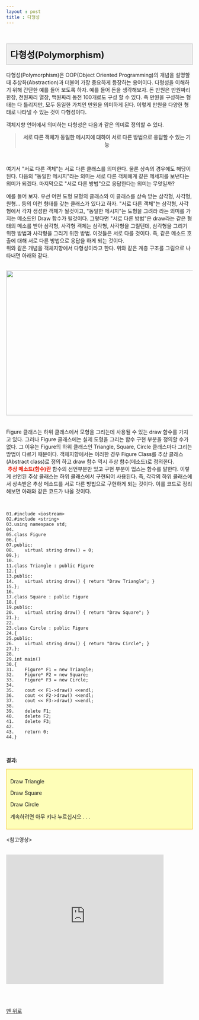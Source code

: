 ```yaml
---
layout : post
title : 다형성
---
```

<br/>
<a name="top"></a>
<br/>
<div>
<div class="txc-textbox" style="padding: 10px; border: 1px solid rgb(193, 193, 193); border-image: none; background-color: rgb(238, 238, 238);">
    <strong><span style="font-size: 18pt;">다형성(Polymorphism)</span></strong>
    <font size="5"><span style="line-height: 36px;"></span></font>
</div>  
<br/>
 다형성(Polymorphism)은 OOP(Object Oriented Programming)의 개념을 설명할 때 추상화(Abstraction)과 더불어 가장 중요하게 등장하는 용어이다. 다형성을 이해하기 위해 간단한 예를 들어 보도록 하자. 예를 들어 돈을 생각해보자. 돈 만원은 만원짜리 한장, 천원짜리 열장, 백원짜리 동전 100개로도 구성 할 수 있다. 즉 만원을 구성하는 형태는 다 틀리지만, 모두 동일한 가치인 만원을 의미하게 된다. 이렇게 만원을 다양한 형태로 나타낼 수 있는 것이 다형성이다. 

  객체지향 언어에서 의미하는 다형성은 다음과 같은 의미로 정의할 수 있다. 
  <br/>
<div>
<blockquote style="text-align: center;"><b>서로 다른 객체가 동일한 메시지에 대하여 서로 다른 방법으로 응답할 수 있는 기능</b></blockquote>
<br/>

여기서 "서로 다른 객체"는 서로 다른 클래스를 의미한다. 물론 상속의 경우에도 해당이 된다. 다음의 "동일한 메시지"라는 의미는 서로 다른 객체에게 같은 메세지를 보낸다는 의미가 되겠다. 마지막으로 "서로 다른 방법"으로 응답한다는 의미는 무엇일까? <br/>

 예를 들어 보자. 우선 어떤 도형 모형의 클래스와 이 클래스를 상속 받는 삼각형, 사각형, 원형... 등의 이런 형태를 갖는 클래스가 있다고 하자. "서로 다른 객체"는 삼각형, 사각형에서 각자 생성한 객체가 될것이고,  "동일한 메시지"는 도형을 그려라 라는 의미를 가지는 메소드인 Draw 함수가 될것이다. 그렇다면 "서로 다른 방법"은 draw라는 같은 형태의 메소를 받아 삼각형, 사각형 객체는 삼각형, 사각형을 그릴텐데, 삼각형을 그리기 위한 방법과 사각형을 그리기 위한 방법. 이것들은 서로 다를 것이다. 즉, 같은 메소드 호출에 대해 서로 다른 방법으로 응답을 하게 되는 것이다. <br/>
위와 같은 개념을 객체지향에서 다형성이라고 한다. 위와 같은 계층 구조를 그림으로 나타내면 아래와 같다. <br/><br/>

<div>
<div class="imageblock center" style="text-align: center; clear: both;"><img src="http://cfile2.uf.tistory.com/image/1920A7124C8F866B55FE54" style="cursor: pointer;" onclick="open_img('http://cfile2.uf.tistory.com/original/1920A7124C8F866B55FE54')" alt="" height="391" width="600" /></div><br />
</div>
<br/>
<div>
Figure 클래스는 하위 클래스에서 모형을 그리는데 사용될 수 있는 draw 함수를 가지고 있다. 그러나 Figure 클래스에는 실제 도형을 그리는 함수 구현 부분을 정의할 수가 없다. 그 이유는 Figure의 하위 클래스인 Triangle, Square, Circle 클래스마다 그리는 방법이 다르기 때문이다. 객체지향에서는 이러한 경우 Figure Class를 추상 클래스(Abstract class)로 정의 하고 draw 함수 역시 추상 함수(메소드)로 정의한다.&nbsp;</div>
<div>
&nbsp;<font class="Apple-style-span" color="#E31600"><b>추상 메소드(함수)란</b></font> 함수의 선언부분만 있고 구현 부분이 업스는 함수를 말한다. 이렇게 선언된 추상 클래스는 하위 클래스에서 구현되어 사용된다. 즉, 각각의 하위 클래스에서 상속받은 추상 메소드를 서로 다른 방법으로 구현하게 되는 것이다. 이를 코드로 정리 해보면 아래와 같은 코드가 나올 것이다.&nbsp;</div>
<br/>

<body class="markdown haroopad">

  <pre><code data-origin="&lt;pre&gt;&lt;code&gt;
01.#include &amp;lt;iostream&amp;gt;  
02.#include &amp;lt;string&amp;gt;  
03.using namespace std;  
04.  
05.class Figure  
06.{  
07.public:  
08.    virtual string draw() = 0;    
09.};  
10.  
11.class Triangle : public Figure  
12.{  
13.public:  
14.    virtual string draw() { return &quot;Draw Triangle&quot;; }  
15.};  
16.  
17.class Square : public Figure  
18.{  
19.public:  
20.    virtual string draw() { return &quot;Draw Square&quot;; }  
21.};  
22.  
23.class Circle : public Figure  
24.{  
25.public:  
26.    virtual string draw() { return &quot;Draw Circle&quot;; }  
27.};  
28.  
29.int main()  
30.{  
31.    Figure* F1 = new Triangle;  
32.    Figure* F2 = new Square;  
33.    Figure* F3 = new Circle;  
34.  
35.    cout &amp;lt;&amp;lt; F1-&amp;gt;draw() &amp;lt;&amp;lt;endl;  
36.    cout &amp;lt;&amp;lt; F2-&amp;gt;draw() &amp;lt;&amp;lt;endl;  
37.    cout &amp;lt;&amp;lt; F3-&amp;gt;draw() &amp;lt;&amp;lt;endl;  
38.      
39.    delete F1;  
40.    delete F2;  
41.    delete F3;  
42.          
43.    return 0;  
44.}
&lt;/code&gt;&lt;/pre&gt;">
01.#include &lt;iostream&gt;  
02.#include &lt;string&gt;  
03.using namespace std;  
04.  
05.class Figure  
06.{  
07.public:  
08.    virtual string draw() = 0;    
09.};  
10.  
11.class Triangle : public Figure  
12.{  
13.public:  
14.    virtual string draw() { return "Draw Triangle"; }  
15.};  
16.  
17.class Square : public Figure  
18.{  
19.public:  
20.    virtual string draw() { return "Draw Square"; }  
21.};  
22.  
23.class Circle : public Figure  
24.{  
25.public:  
26.    virtual string draw() { return "Draw Circle"; }  
27.};  
28.  
29.int main()  
30.{  
31.    Figure* F1 = new Triangle;  
32.    Figure* F2 = new Square;  
33.    Figure* F3 = new Circle;  
34.  
35.    cout &lt;&lt; F1-&gt;draw() &lt;&lt;endl;  
36.    cout &lt;&lt; F2-&gt;draw() &lt;&lt;endl;  
37.    cout &lt;&lt; F3-&gt;draw() &lt;&lt;endl;  
38.      
39.    delete F1;  
40.    delete F2;  
41.    delete F3;  
42.          
43.    return 0;  
44.}
</code></pre>

<footer style="position:fixed; font-size:.8em; text-align:right; bottom:0px; margin-left:-25px; height:20px; width:100%;">generated by <a href="http://pad.haroopress.com" target="_blank">haroopad</a></footer>
</body><br/>
<p><b>결과:</b></p><p></p><div class="txc-textbox" style="border: 1px solid rgb(243, 197, 52); background-color: rgb(254, 254, 184); padding: 10px;"><p> Draw Triangle</p><p> Draw Square</p><p> Draw Circle</p><p>계속하려면 아무 키나 누르십시오 . . .</p></div>
<br/>
<div><참고영상><div/><br/>



  <p class="oembeded"><iframe src="http://www.youtube.com/embed/R_PPA9eejDw?wmode=transparent&amp;jqoemcache=eADs0" width="425" height="349" allowfullscreen="true" allowscriptaccess="always" scrolling="no" frameborder="0"></iframe></p>

<footer style="position:fixed; font-size:.8em; text-align:right; bottom:0px; margin-left:-25px; height:20px; width:100%;">generated by <a href="http://pad.haroopress.com" target="_blank">haroopad</a></footer>

<br/><br/>
<p><a href="#top">맨 위로</a></p>


<body>
<div id="disqus_thread"></div>
    <script type="text/javascript">
        /* * * CONFIGURATION VARIABLES: EDIT BEFORE PASTING INTO YOUR WEBPAGE * * */
        var disqus_shortname = 'csekut1'; // required: replace example with your forum shortname

        /* * * DON'T EDIT BELOW THIS LINE * * */
        (function() {
            var dsq = document.createElement('script'); dsq.type = 'text/javascript'; dsq.async = true;
            dsq.src = '//' + disqus_shortname + '.disqus.com/embed.js';
            (document.getElementsByTagName('head')[0] || document.getElementsByTagName('body')[0]).appendChild(dsq);
        })();
    </script>
    <noscript>Please enable JavaScript to view the <a href="http://disqus.com/?ref_noscript">comments powered by Disqus.</a></noscript>
<body/>

